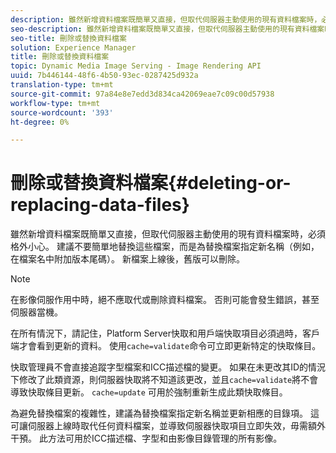 ```yaml
---
description: 雖然新增資料檔案既簡單又直接，但取代伺服器主動使用的現有資料檔案時，必須格外小心。 建議不要簡單地替換這些檔案，而是為替換檔案指定新名稱（例如，在檔案名中附加版本尾碼）。 新檔案上線後，舊版可以刪除。
seo-description: 雖然新增資料檔案既簡單又直接，但取代伺服器主動使用的現有資料檔案時，必須格外小心。 建議不要簡單地替換這些檔案，而是為替換檔案指定新名稱（例如，在檔案名中附加版本尾碼）。 新檔案上線後，舊版可以刪除。
seo-title: 刪除或替換資料檔案
solution: Experience Manager
title: 刪除或替換資料檔案
topic: Dynamic Media Image Serving - Image Rendering API
uuid: 7b446144-48f6-4b50-93ec-0287425d932a
translation-type: tm+mt
source-git-commit: 97a84e8e7edd3d834ca42069eae7c09c00d57938
workflow-type: tm+mt
source-wordcount: '393'
ht-degree: 0%

---
```



# 刪除或替換資料檔案{#deleting-or-replacing-data-files}

雖然新增資料檔案既簡單又直接，但取代伺服器主動使用的現有資料檔案時，必須格外小心。 建議不要簡單地替換這些檔案，而是為替換檔案指定新名稱（例如，在檔案名中附加版本尾碼）。 新檔案上線後，舊版可以刪除。

>[!NOTE]
>
>在影像伺服作用中時，絕不應取代或刪除資料檔案。 否則可能會發生錯誤，甚至伺服器當機。

在所有情況下，請記住，Platform Server快取和用戶端快取項目必須過時，客戶端才會看到更新的資料。 使用`cache=validate`命令可立即更新特定的快取條目。

快取管理員不會直接追蹤字型檔案和ICC描述檔的變更。 如果在未更改其ID的情況下修改了此類資源，則伺服器快取將不知道該更改，並且`cache=validate`將不會導致快取條目更新。 `cache=update` 可用於強制重新生成此類快取條目。

為避免替換檔案的複雜性，建議為替換檔案指定新名稱並更新相應的目錄項。 這可讓伺服器上線時取代任何資料檔案，並導致伺服器快取項目立即失效，毋需額外干預。 此方法可用於ICC描述檔、字型和由影像目錄管理的所有影像。
